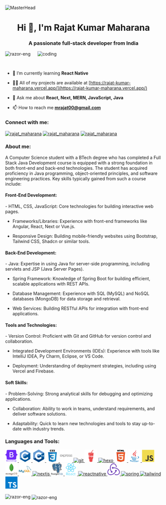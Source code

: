 ![MasterHead](https://i.postimg.cc/Sx6GYwWq/fullstack.gif)
<h1 align="center">Hi 👋, I'm Rajat Kumar Maharana</h1>
<h3 align="center">A passionate full-stack developer from India</h3>
<img align="right" alt="coding" width="400" src="https://i.postimg.cc/TYMxRD0S/coder.gif">

<p align="left"> <img src="https://komarev.com/ghpvc/?username=razor-eng&label=Profile%20views&color=0e75b6&style=flat" alt="razor-eng" /> </p>

<p align="left"> <a href="https://twitter.com/" target="blank"><img src="https://img.shields.io/twitter/follow/?logo=twitter&style=for-the-badge" alt="" /></a> </p>

- 🌱 I’m currently learning **React Native**

- 👨‍💻 All of my projects are available at [https://rajat-kumar-maharana.vercel.app/](https://rajat-kumar-maharana.vercel.app/)

- 💬 Ask me about **React, Next, MERN, JavaScript, Java**

- 📫 How to reach me **mrajat00@gmail.com**

<h3 align="left">Connect with me:</h3>
<p align="left">
<a href="https://instagram.com/rajat_maharana" target="blank"><img align="center" src="https://raw.githubusercontent.com/rahuldkjain/github-profile-readme-generator/master/src/images/icons/Social/instagram.svg" alt="rajat_maharana" height="30" width="40" /></a>
<a href="https://www.linkedin.com/in/rajat-kumar-maharana-80103820b/" target="blank"><img align="center" src="https://raw.githubusercontent.com/rahuldkjain/github-profile-readme-generator/master/src/images/icons/Social/linked-in-alt.svg" alt="rajat_maharana" height="30" width="40" /></a>
<a href="https://github.com/razor-eng" target="blank"><img align="center" src="https://raw.githubusercontent.com/rahuldkjain/github-profile-readme-generator/master/src/images/icons/Social/github.svg" alt="rajat_maharana" height="30" width="40" /></a>
</p>

<h3 align="left">About me:</h3>
A Computer Science student with a BTech degree who has completed a Full Stack Java Development course is equipped with a strong foundation in both front-end and back-end technologies. The student has acquired proficiency in Java programming, object-oriented principles, and software engineering practices. Key skills typically gained from such a course include:

<h4>Front-End Development:</h4>
- HTML, CSS, JavaScript: Core technologies for building interactive web pages.

- Frameworks/Libraries: Experience with front-end frameworks like Angular, React, Next or Vue.js.
  
- Responsive Design: Building mobile-friendly websites using Bootstrap, Tailwind CSS, Shadcn or similar tools.
  
<h4>Back-End Development:</h4>
- Java: Expertise in using Java for server-side programming, including servlets and JSP (Java Server Pages).
  
- Spring Framework: Knowledge of Spring Boot for building efficient, scalable applications with REST APIs.
  
- Database Management: Experience with SQL (MySQL) and NoSQL databases (MongoDB) for data storage and retrieval.
  
- Web Services: Building RESTful APIs for integration with front-end applications.

<h4>Tools and Technologies:</h4>
- Version Control: Proficient with Git and GitHub for version control and collaboration.

- Integrated Development Environments (IDEs): Experience with tools like IntelliJ IDEA, Py Charm, Eclipse, or VS Code.
    
- Deployment: Understanding of deployment strategies, including using Vercel and Firebase.

<h4>Soft Skills:</h4>
- Problem-Solving: Strong analytical skills for debugging and optimizing applications.

- Collaboration: Ability to work in teams, understand requirements, and deliver software solutions.
  
- Adaptability: Quick to learn new technologies and tools to stay up-to-date with industry trends.

<h3 align="left">Languages and Tools:</h3>
<p align="left"> <a href="https://getbootstrap.com" target="_blank" rel="noreferrer"> <img src="https://raw.githubusercontent.com/devicons/devicon/master/icons/bootstrap/bootstrap-plain-wordmark.svg" alt="bootstrap" width="40" height="40"/> </a> <a href="https://www.cprogramming.com/" target="_blank" rel="noreferrer"> <img src="https://raw.githubusercontent.com/devicons/devicon/master/icons/c/c-original.svg" alt="c" width="40" height="40"/> </a> <a href="https://www.w3schools.com/cpp/" target="_blank" rel="noreferrer"> <img src="https://raw.githubusercontent.com/devicons/devicon/master/icons/cplusplus/cplusplus-original.svg" alt="cplusplus" width="40" height="40"/> </a> <a href="https://www.w3schools.com/css/" target="_blank" rel="noreferrer"> <img src="https://raw.githubusercontent.com/devicons/devicon/master/icons/css3/css3-original-wordmark.svg" alt="css3" width="40" height="40"/> </a> <a href="https://expressjs.com" target="_blank" rel="noreferrer"> <img src="https://raw.githubusercontent.com/devicons/devicon/master/icons/express/express-original-wordmark.svg" alt="express" width="40" height="40"/> </a> <a href="https://git-scm.com/" target="_blank" rel="noreferrer"> <img src="https://www.vectorlogo.zone/logos/git-scm/git-scm-icon.svg" alt="git" width="40" height="40"/> </a> <a href="https://gulpjs.com" target="_blank" rel="noreferrer"> <img src="https://raw.githubusercontent.com/devicons/devicon/master/icons/gulp/gulp-plain.svg" alt="gulp" width="40" height="40"/> </a> <a href="hexo.io/" target="_blank" rel="noreferrer"> <img src="https://www.vectorlogo.zone/logos/hexoio/hexoio-icon.svg" alt="hexo" width="40" height="40"/> </a> <a href="https://www.w3.org/html/" target="_blank" rel="noreferrer"> <img src="https://raw.githubusercontent.com/devicons/devicon/master/icons/html5/html5-original-wordmark.svg" alt="html5" width="40" height="40"/> </a> <a href="https://www.java.com" target="_blank" rel="noreferrer"> <img src="https://raw.githubusercontent.com/devicons/devicon/master/icons/java/java-original.svg" alt="java" width="40" height="40"/> </a> <a href="https://developer.mozilla.org/en-US/docs/Web/JavaScript" target="_blank" rel="noreferrer"> <img src="https://raw.githubusercontent.com/devicons/devicon/master/icons/javascript/javascript-original.svg" alt="javascript" width="40" height="40"/> </a> <a href="https://www.mongodb.com/" target="_blank" rel="noreferrer"> <img src="https://raw.githubusercontent.com/devicons/devicon/master/icons/mongodb/mongodb-original-wordmark.svg" alt="mongodb" width="40" height="40"/> </a> <a href="https://www.mysql.com/" target="_blank" rel="noreferrer"> <img src="https://raw.githubusercontent.com/devicons/devicon/master/icons/mysql/mysql-original-wordmark.svg" alt="mysql" width="40" height="40"/> </a> <a href="https://nextjs.org/" target="_blank" rel="noreferrer"> <img src="https://cdn.worldvectorlogo.com/logos/nextjs-2.svg" alt="nextjs" width="40" height="40"/> </a> <a href="https://www.postgresql.org" target="_blank" rel="noreferrer"> <img src="https://raw.githubusercontent.com/devicons/devicon/master/icons/postgresql/postgresql-original-wordmark.svg" alt="postgresql" width="40" height="40"/> </a> <a href="https://reactjs.org/" target="_blank" rel="noreferrer"> <img src="https://raw.githubusercontent.com/devicons/devicon/master/icons/react/react-original-wordmark.svg" alt="react" width="40" height="40"/> </a> <a href="https://reactnative.dev/" target="_blank" rel="noreferrer"> <img src="https://reactnative.dev/img/header_logo.svg" alt="reactnative" width="40" height="40"/> </a> <a href="https://redux.js.org" target="_blank" rel="noreferrer"> <img src="https://raw.githubusercontent.com/devicons/devicon/master/icons/redux/redux-original.svg" alt="redux" width="40" height="40"/> </a> <a href="https://spring.io/" target="_blank" rel="noreferrer"> <img src="https://www.vectorlogo.zone/logos/springio/springio-icon.svg" alt="spring" width="40" height="40"/> </a> <a href="https://tailwindcss.com/" target="_blank" rel="noreferrer"> <img src="https://www.vectorlogo.zone/logos/tailwindcss/tailwindcss-icon.svg" alt="tailwind" width="40" height="40"/> </a> <a href="https://www.typescriptlang.org/" target="_blank" rel="noreferrer"> <img src="https://raw.githubusercontent.com/devicons/devicon/master/icons/typescript/typescript-original.svg" alt="typescript" width="40" height="40"/> </a> </p>

<p><img align="left" src="https://github-readme-stats.vercel.app/api/top-langs?username=razor-eng&show_icons=true&locale=en&layout=compact" alt="razor-eng" /></p>

<p>&nbsp;<img align="center" src="https://github-readme-stats.vercel.app/api?username=razor-eng&show_icons=true&locale=en" alt="razor-eng" /></p>
